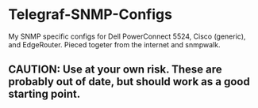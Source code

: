 # Telegraf-SNMP-Configs
My SNMP specific configs for Dell PowerConnect 5524, Cisco (generic), and EdgeRouter. Pieced togeter from the internet and snmpwalk. 

## CAUTION: Use at your own risk. These are probably out of date, but should work as a good starting point.
